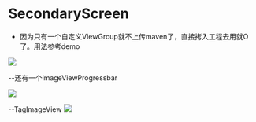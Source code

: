 # SecondaryScreen

- 因为只有一个自定义ViewGroup就不上传maven了，直接拷入工程去用就O了。用法参考demo

<image src="show.gif"/>

--还有一个imageViewProgressbar

<image src="show3.gif"/>

--TagImageView
<image src="show2.jpg"/>

